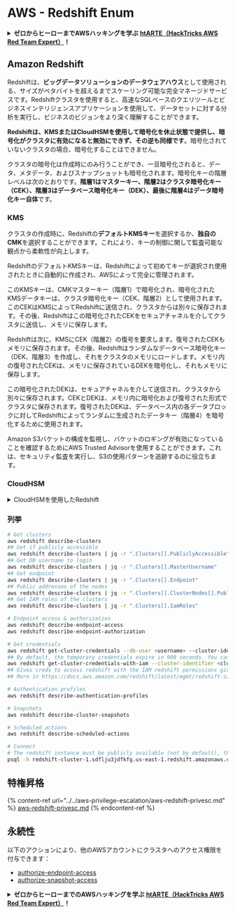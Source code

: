# AWS - Redshift Enum

<details>

<summary><strong>ゼロからヒーローまでAWSハッキングを学ぶ</strong> <a href="https://training.hacktricks.xyz/courses/arte"><strong>htARTE（HackTricks AWS Red Team Expert）</strong></a><strong>！</strong></summary>

HackTricksをサポートする他の方法：

* **HackTricksで企業を宣伝したい**または**HackTricksをPDFでダウンロードしたい**場合は、[**SUBSCRIPTION PLANS**](https://github.com/sponsors/carlospolop)をチェックしてください！
* [**公式PEASS＆HackTricksスワッグ**](https://peass.creator-spring.com)を入手する
* [**The PEASS Family**](https://opensea.io/collection/the-peass-family)を発見し、独占的な[**NFTs**](https://opensea.io/collection/the-peass-family)コレクションをご覧ください
* **💬 [Discordグループ](https://discord.gg/hRep4RUj7f)**または[telegramグループ](https://t.me/peass)に**参加**するか、**Twitter** 🐦 [**@hacktricks_live**](https://twitter.com/hacktricks_live)を**フォロー**してください。
* **ハッキングトリックを共有するには、**[**HackTricks**](https://github.com/carlospolop/hacktricks)と[**HackTricks Cloud**](https://github.com/carlospolop/hacktricks-cloud)のGitHubリポジトリにPRを提出してください。

</details>

## Amazon Redshift

Redshiftは、**ビッグデータソリューションのデータウェアハウス**として使用される、サイズがペタバイトを超えるまでスケーリング可能な完全マネージドサービスです。Redshiftクラスタを使用すると、高速なSQLベースのクエリツールとビジネスインテリジェンスアプリケーションを使用して、データセットに対する分析を実行し、ビジネスのビジョンをより深く理解することができます。

**Redshiftは、KMSまたはCloudHSMを使用して暗号化を休止状態で提供し、暗号化がクラスタに有効になると無効にできず、その逆も同様です**。暗号化されていないクラスタの場合、暗号化することはできません。

クラスタの暗号化は作成時にのみ行うことができ、一旦暗号化されると、データ、メタデータ、およびスナップショットも暗号化されます。暗号化キーの階層レベルは次のとおりです。**階層1はマスターキー、階層2はクラスタ暗号化キー（CEK）、階層3はデータベース暗号化キー（DEK）、最後に階層4はデータ暗号化キー自体**です。

### KMS

クラスタの作成時に、Redshiftの**デフォルトKMSキー**を選択するか、**独自のCMK**を選択することができます。これにより、キーの制御に関して監査可能な観点から柔軟性が向上します。

RedshiftのデフォルトKMSキーは、Redshiftによって初めてキーが選択され使用されたときに自動的に作成され、AWSによって完全に管理されます。

このKMSキーは、CMKマスターキー（階層1）で暗号化され、暗号化されたKMSデータキーは、クラスタ暗号化キー（CEK、階層2）として使用されます。このCEKはKMSによってRedshiftに送信され、クラスタからは別々に保存されます。その後、Redshiftはこの暗号化されたCEKをセキュアチャネルを介してクラスタに送信し、メモリに保存します。

Redshiftは次に、KMSにCEK（階層2）の復号を要求します。復号されたCEKもメモリに保存されます。その後、Redshiftはランダムなデータベース暗号化キー（DEK、階層3）を作成し、それをクラスタのメモリにロードします。メモリ内の復号されたCEKは、メモリに保存されているDEKを暗号化し、それもメモリに保存します。

この暗号化されたDEKは、セキュアチャネルを介して送信され、クラスタから別々に保存されます。CEKとDEKは、メモリ内に暗号化および復号された形式でクラスタに保存されます。復号されたDEKは、データベース内の各データブロックに対してRedshiftによってランダムに生成されたデータキー（階層4）を暗号化するために使用されます。

Amazon S3バケットの構成を監視し、バケットのロギングが有効になっていることを確認するためにAWS Trusted Advisorを使用することができます。これは、セキュリティ監査を実行し、S3の使用パターンを追跡するのに役立ちます。

### CloudHSM

<details>

<summary>CloudHSMを使用したRedshift</summary>

暗号化を実行するためにCloudHSMを使用する場合、まずHSMクライアントとRedshiftの間に信頼された接続を設定する必要があります。この際、クライアントとサーバー証明書を使用します。

この接続は、暗号化キーをHSMクライアントとRedshiftクラスタの間で送信できるようにするために必要です。Redshiftはランダムに生成されたプライベートおよびパブリックキーペアを使用して、公開クライアント証明書を作成し、これを暗号化してRedshiftに保存します。これをHSMクライアントにダウンロードして登録し、適切なHSMパーティションに割り当てる必要があります。

次に、RedshiftをHSMクライアントの次の詳細で構成する必要があります：HSM IPアドレス、HSMパーティション名、HSMパーティションパスワード、およびCloudHSMによって暗号化された公開HSMサーバー証明書。これらの情報が提供されると、Redshiftは接続を確認し、開発パーティションにアクセスできることを確認します。

内部セキュリティポリシーまたはガバナンスコントロールによって、暗号鍵のローテーションを適用する必要がある場合、Redshiftを使用して暗号化されたクラスタの暗号鍵をローテーションできますが、キーのローテーションプロセス中にクラスタが非常に短い時間利用できなくなることに注意する必要があります。したがって、必要に応じてのみキーをローテーションするか、コンプロミスされた可能性がある場合にのみローテーションすることが最善です。

ローテーション中、RedshiftはクラスタのCEKおよびそのクラスタのバックアップのためのDEKをローテーションします。クラスタのDEKをローテーションすることは可能ですが、DEKを使用して暗号化されたS3に保存されているスナップショットのDEKをローテーションすることはできません。プロセスが完了するまで、クラスタを「キーのローテーション中」の状態にし、ステータスが「利用可能」に戻ると完了します。

</details>

### 列挙
```bash
# Get clusters
aws redshift describe-clusters
## Get if publicly accessible
aws redshift describe-clusters | jq -r ".Clusters[].PubliclyAccessible"
## Get DB username to login
aws redshift describe-clusters | jq -r ".Clusters[].MasterUsername"
## Get endpoint
aws redshift describe-clusters | jq -r ".Clusters[].Endpoint"
## Public addresses of the nodes
aws redshift describe-clusters | jq -r ".Clusters[].ClusterNodes[].PublicIPAddress"
## Get IAM roles of the clusters
aws redshift describe-clusters | jq -r ".Clusters[].IamRoles"

# Endpoint access & authorization
aws redshift describe-endpoint-access
aws redshift describe-endpoint-authorization

# Get credentials
aws redshift get-cluster-credentials --db-user <username> --cluster-identifier <cluster-id>
## By default, the temporary credentials expire in 900 seconds. You can optionally specify a duration between 900 seconds (15 minutes) and 3600 seconds (60 minutes).
aws redshift get-cluster-credentials-with-iam --cluster-identifier <cluster-id>
## Gives creds to access redshift with the IAM redshift permissions given to the current AWS account
## More in https://docs.aws.amazon.com/redshift/latest/mgmt/redshift-iam-access-control-identity-based.html

# Authentication profiles
aws redshift describe-authentication-profiles

# Snapshots
aws redshift describe-cluster-snapshots

# Scheduled actions
aws redshift describe-scheduled-actions

# Connect
# The redshift instance must be publicly available (not by default), the sg need to allow inbounds connections to the port and you need creds
psql -h redshift-cluster-1.sdflju3jdfkfg.us-east-1.redshift.amazonaws.com -U admin -d dev -p 5439
```
## 特権昇格

{% content-ref url="../../aws-privilege-escalation/aws-redshift-privesc.md" %}
[aws-redshift-privesc.md](../../aws-privilege-escalation/aws-redshift-privesc.md)
{% endcontent-ref %}

## 永続性

以下のアクションにより、他のAWSアカウントにクラスタへのアクセス権限を付与できます：

* [authorize-endpoint-access](https://docs.aws.amazon.com/cli/latest/reference/redshift/authorize-endpoint-access.html)
* [authorize-snapshot-access](https://docs.aws.amazon.com/cli/latest/reference/redshift/authorize-snapshot-access.html)

<details>

<summary><strong>ゼロからヒーローまでのAWSハッキングを学ぶ</strong> <a href="https://training.hacktricks.xyz/courses/arte"><strong>htARTE（HackTricks AWS Red Team Expert）</strong></a><strong>！</strong></summary>

HackTricksをサポートする他の方法：

* **HackTricksで企業を宣伝したい**または**HackTricksをPDFでダウンロードしたい**場合は、[**SUBSCRIPTION PLANS**](https://github.com/sponsors/carlospolop)をチェックしてください！
* [**公式PEASS＆HackTricksのグッズ**](https://peass.creator-spring.com)を入手する
* [**The PEASS Family**](https://opensea.io/collection/the-peass-family)を発見し、独占的な[**NFTs**](https://opensea.io/collection/the-peass-family)のコレクションを見つける
* **💬 [Discordグループ](https://discord.gg/hRep4RUj7f)**に参加するか、[telegramグループ](https://t.me/peass)に参加するか、**Twitter** 🐦 [**@hacktricks_live**](https://twitter.com/hacktricks_live)で**フォロー**する。
* **HackTricks**および**HackTricks Cloud**のgithubリポジトリにPRを提出して、あなたのハッキングテクニックを共有してください。

</details>
